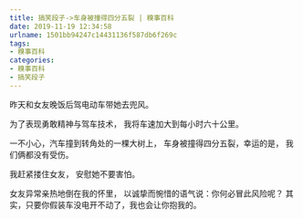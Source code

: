 ```yaml
---
title: 搞笑段子->车身被撞得四分五裂 | 糗事百科
date: 2019-11-19 12:34:58
urlname: 1501bb94247c14431136f587db6f269c
tags: 
- 糗事百科
categories:
- 糗事百科
- 搞笑段子
---
```

昨天和女友晚饭后驾电动车带她去兜风。

为了表现勇敢精神与驾车技术， 我将车速加大到每小时六十公里。

一不小心，汽车撞到转角处的一棵大树上， 车身被撞得四分五裂，幸运的是， 我们俩都没有受伤。

我赶紧搂住女友， 安慰她不要害怕。

女友异常亲热地倒在我的怀里， 以诚挚而惋惜的语气说：你何必冒此风险呢？ 其实，只要你假装车没电开不动了，我也会让你抱我的。


